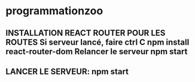 # programmationzoo
INSTALLATION REACT ROUTER POUR LES ROUTES
Si serveur lancé, faire ctrl C
npm install react-router-dom
Relancer le serveur npm start
-----------------------------------------------------------
LANCER LE SERVEUR:
npm start
-----------------------------------------------------------
